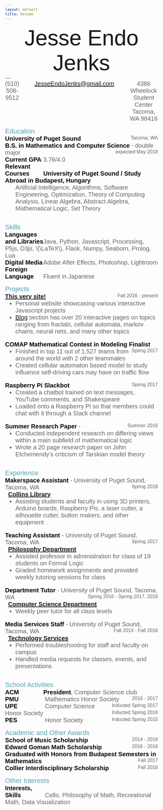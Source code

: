 ```yaml
---
layout: default
title: Resume
---
```

<link href="https://fonts.googleapis.com/css?family=Barlow+Semi+Condensed:100|Montserrat:500|Nunito:200,600" rel="stylesheet">
<style type="text/css">
#name {
	font-size: 72px;
	font-family: 'Barlow Semi Condensed', sans-serif;
	display: flex;
	justify-content:center;
	text-align:center;
}
.normal-text {
	font-size: 20px;
	font-weight: 200;
	font-family: 'Nunito', sans-serif;
	color:#666;
	/*display: inline;*/
}
.normal-text.small {
	font-size: 16px;
	/*text-align: right;*/
	float: right;
}
.bold-text {
	font-size: 20px;
	font-weight: 600;
	font-family: 'Nunito', sans-serif;
	color: #000;
}
.bold-text.indent {
	display: inline-block;
	width: 25%;
}
.section-header {
	font-size: 22px;
	font-family: 'Montserrat', sans-serif;
	color: #5ba1b2;
}
.empty-indent {
	display: inline-block;
	width: 2%;
}
.ul-styling {
	margin-top: 0px;
}
</style>
<!-- # {{ page.title }} -->
<!-- add a dropdown on hover?
https://www.w3schools.com/howto/howto_css_dropdown_navbar.asp
so pdf version and online version both available?` -->
<!-- [pdf version](../data/Jesse_Jenks_Resume.pdf) -->

<div id="name">Jesse Endo Jenks</div>
---
<div class="normal-text" style="display: flex; justify-content:center; text-align:center;">
	<span style="margin-right: 5%;">(510) 508-9512</span>
	<span style="margin-left: 5%; margin-right: 5%;">
		<a href="mailto:jesseendojenks@gmail.com?Subject=Hello%20there" target="_top">
			JesseEndoJenks@gmail.com</a>
		</span>
	<span style="margin-left: 5%;">4386 Wheelock Student Center<br/>Tacoma, WA 98416</span>
</div>

<br>
<div class="section-header">Education</div>
<div class="normal-text">
	<span class="bold-text">University of Puget Sound</span>
		<span class="normal-text small">Tacoma, WA</span><br>
	<span class="bold-text">B.S. in Mathematics and Computer Science</span> - double major
		<span class="normal-text small">expected May 2018</span><br>
	<span class="bold-text indent">Current GPA</span>3.76/4.0<br>
	<span class="bold-text indent">Relevant Courses</span><span class="bold-text">University of Puget Sound / Study Abroad in Budapest, Hungary</span><br>
	<ul class="ul-styling" style="list-style-type:none;">
		<li>Artificial Intelligence, Algorithms, Software Engineering, Optimization, Theory of Computing</li>
		<li>Analysis, Linear Algebra, Abstract Algebra, Mathematical Logic, Set Theory</li>
	</ul>
</div>

<br>
<div class="section-header">Skills</div>
<div class="normal-text">
<span class="bold-text indent">Languages and Libraries</span>Java, Python, Javascript, Processing, P5js, D3js, \(\LaTeX\), Flask, Numpy, Seaborn, Prolog, Lua<br>
<span class="bold-text indent">Digital Media</span>Adobe After Effects, Photoshop, Lightroom<br>
<span class="bold-text indent">Foreign Language</span>Fluent in Japanese<br>
</div>

<br>
<div class="section-header">Projects</div>
<div class="normal-text">
<span class="bold-text"><a href="/">This very site!</a></span><span class="normal-text small">Fall 2016 - present</span>
<ul class="ul-styling">
	<li>Personal website showcasing various interactive Javascript projects</li>
	<li><a href="/blog">Blog</a> section has over 20 interactive pages on topics ranging from fractals, cellular automata, markov chains, neural nets, and many other topics</li>
</ul>
</div>

<div class="normal-text">
<span class="bold-text">COMAP Mathematical Contest in Modeling Finalist</span><span class="normal-text small">Spring 2017</span>
<ul class="ul-styling">
	<li>Finished in top 11 out of 1,527 teams from around the world with 2 other teammates</li>
	<li>Created cellular automaton based model to study influence self-driving cars may have on traffic flow</li>
</ul>
</div>

<div class="normal-text">
<span class="bold-text">Raspberry Pi Slackbot</span><span class="normal-text small">Spring 2017</span>
<ul class="ul-styling">
	<li>Created a chatbot trained on text messages, YouTube comments, and Shakespeare</li>
	<li>Loaded onto a Raspberry Pi so that members could chat with it through a Slack channel</li>
</ul>
</div>
<div class="normal-text">
<span class="bold-text">Summer Research Paper</span> - <a href="https://soundideas.pugetsound.edu/cgi/viewcontent.cgi?article=1481&context=summer_researchs"></a><span class="normal-text small">Summer 2016</span>
<ul class="ul-styling">
	<li>Conducted independent research on differing views within a main subfield of mathematical logic</li>
	<li>Wrote a 20 page research paper on John Etchemendy’s criticism of Tarskian model theory</li>
</ul>
</div>

<br>
<div class="section-header">Experience</div>
<div class="normal-text">
<span class="bold-text">Makerspace Assistant</span> - University of Puget Sound, Tacoma, WA<span class="normal-text small">Spring 2018</span><br>
<span class="empty-indent"></span><span class="bold-text"><a href="http://research.pugetsound.edu/makerspace">Collins Library</a></span>
<ul class="ul-styling">
	<li>Assisting students and faculty in using 3D printers, Arduino boards, Raspberry Pis, a laser cutter, a silhouette cutter, button makers, and other equipment</li>
</ul>
</div>

<div class="normal-text">
<span class="bold-text">Teaching Assistant</span> - University of Puget Sound, Tacoma, WA<span class="normal-text small">Spring 2017</span><br>
<span class="empty-indent"></span><span class="bold-text"><a href="https://www.pugetsound.edu/academics/departments-and-programs/undergraduate/philosophy/">Philosophy Department</a></span>
<ul class="ul-styling">
	<li>Assisted professor in administration for class of 19 students on Formal Logic</li>
	<li>Graded homework assignments and provided weekly tutoring sessions for class</li>
</ul>
</div>

<div class="normal-text">
<span class="bold-text">Department Tutor</span> - University of Puget Sound, Tacoma, WA<span class="normal-text small">Spring 2016 - Spring 2017, 2018</span><br>
<span class="empty-indent"></span><span class="bold-text"><a href="mathcs.pugetsound.edu">Computer Science Department</a></span>
<ul class="ul-styling">
	<li>Weekly peer tutor for all class levels</li>
</ul>
</div>

<div class="normal-text">
<span class="bold-text">Media Services Staff</span> - University of Puget Sound, Tacoma, WA<span class="normal-text small">Fall 2014 - Fall 2016</span><br>
<span class="empty-indent"></span><span class="bold-text"><a href="https://www.pugetsound.edu/about/offices-services/technology-services/media-services/">Technology Services</a></span>
<ul class="ul-styling">
	<li>Performed troubleshooting for staff and faculty on campus</li>
	<li>Handled media requests for classes, events, and presentations</li>
</ul>
</div>

<br>
<div class="section-header">School Activities</div>
<div class="normal-text">
<span class="bold-text indent">ACM</span><span class="bold-text">President</span>, Computer Science club <span class="normal-text small">2016 - 2017</span><br>
<span class="bold-text indent">PMU</span> Mathematics Honor Society <span class="normal-text small">Inducted Spring 2017</span><br>
<span class="bold-text indent">UPE</span> Computer Science Honor Society <span class="normal-text small">Inducted Spring 2016</span><br>
<span class="bold-text indent">PES</span> Honor Society <span class="normal-text small">Inducted Spring 2015</span>
</div>


<br>
<div class="section-header">Academic and Other Awards</div>
<div class="normal-text">
<span class="bold-text">School of Music Scholarship</span><span class="normal-text small">2014 - 2018</span><br>
<span class="bold-text">Edward Goman Math Scholarship</span><span class="normal-text small">2016 - 2018</span><br>
<span class="bold-text">Graduated with Honors from Budapest Semesters in Mathematics</span><span class="normal-text small">Fall 2017</span><br>
<span class="bold-text">Collier Interdisciplinary Scholarship</span><span class="normal-text small">Fall 2016</span><br>
</div>

<br>
<div class="section-header">Other Interests</div>
<div class="normal-text">
<span class="bold-text indent">Interests, Skills</span> Cello, Philosophy of Math, Recreational Math, Data Visualization
</div>